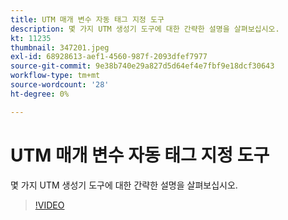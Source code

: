 ```yaml
---
title: UTM 매개 변수 자동 태그 지정 도구
description: 몇 가지 UTM 생성기 도구에 대한 간략한 설명을 살펴보십시오.
kt: 11235
thumbnail: 347201.jpeg
exl-id: 68928613-aef1-4560-987f-2093dfef7977
source-git-commit: 9e38b740e29a827d5d64ef4e7fbf9e18dcf30643
workflow-type: tm+mt
source-wordcount: '28'
ht-degree: 0%

---
```


# UTM 매개 변수 자동 태그 지정 도구

몇 가지 UTM 생성기 도구에 대한 간략한 설명을 살펴보십시오.

>[!VIDEO](https://video.tv.adobe.com/v/347201/?quality=12&learn=on)
